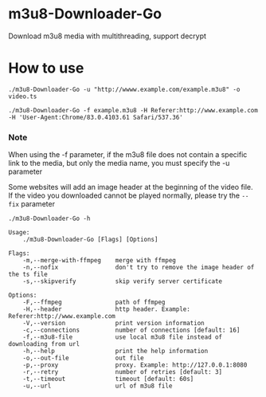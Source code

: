 # m3u8-Downloader-Go

Download m3u8 media with multithreading, support decrypt

# How to use

`./m3u8-Downloader-Go -u "http://wwww.example.com/example.m3u8" -o video.ts`

`./m3u8-Downloader-Go -f example.m3u8 -H Referer:http://www.example.com -H 'User-Agent:Chrome/83.0.4103.61 Safari/537.36'`

### Note

When using the -f parameter, if the m3u8 file does not contain a specific link to the media, but only the media name, you must specify the -u parameter

Some websites will add an image header at the beginning of the video file. If the video you downloaded cannot be played normally, please try the `--fix` parameter

```
./m3u8-Downloader-Go -h

Usage:
    ./m3u8-Downloader-Go [Flags] [Options]

Flags:
    -m,--merge-with-ffmpeg    merge with ffmpeg
    -n,--nofix                don't try to remove the image header of the ts file
    -s,--skipverify           skip verify server certificate

Options:
    -F,--ffmpeg               path of ffmpeg
    -H,--header               http header. Example: Referer:http://www.example.com
    -V,--version              print version information
    -c,--connections          number of connections [default: 16]
    -f,--m3u8-file            use local m3u8 file instead of downloading from url
    -h,--help                 print the help information
    -o,--out-file             out file
    -p,--proxy                proxy. Example: http://127.0.0.1:8080
    -r,--retry                number of retries [default: 3]
    -t,--timeout              timeout [default: 60s]
    -u,--url                  url of m3u8 file
```
